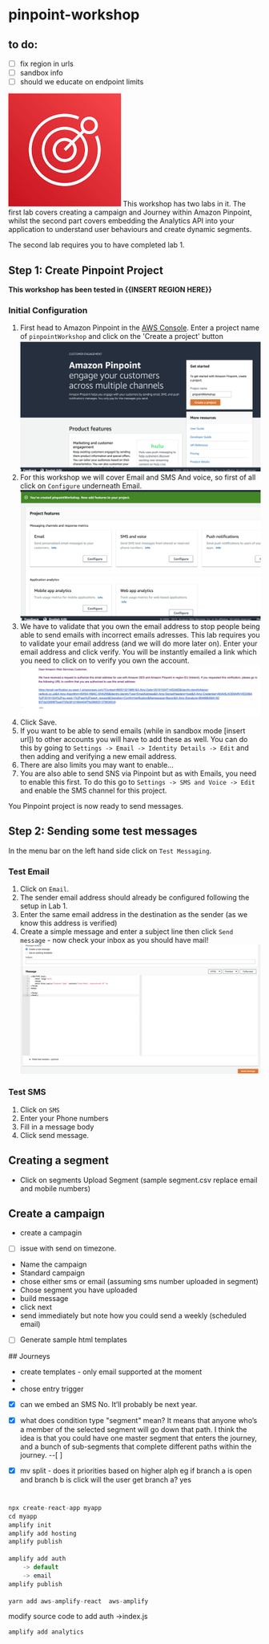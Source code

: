 # pinpoint-workshop

## to do:
- [ ] fix region in urls
- [ ] sandbox info
- [ ] should we educate on endpoint limits

![logo](instructions-images/logo.png)
This workshop has two labs in it. The first lab covers creating a campaign and Journey within Amazon Pinpoint, whilst the second part covers embedding the Analytics API into your application to understand user behaviours and create dynamic segments. 

The second lab requires you to have completed lab 1.


## Step 1: Create Pinpoint Project

**This workshop has been tested in {{INSERT REGION HERE}}**

### Initial Configuration

1. First head to Amazon Pinpoint in the [AWS Console](https://us-west-2.console.aws.amazon.com/pinpoint/home?region=us-west-2#/apps). Enter a project name of `pinpointWorkshop` and click on the 'Create a project' button ![pinpointConsole](./instructions-images/image100.png) 
2. For this workshop we will cover Email and SMS And voice, so first of all click on `Configure` underneath  Email.![emailconfig](./instructions-images/image200.png) 
3. We have to validate that you own the email address to stop people being able to send emails with incorrect emails adresses. This lab requires you to validate your email address (and we will do more later on). Enter your email address and click verify. You will be instantly emailed a link which you need to click on to verify you own the account.![emailconfig](./instructions-images/image300.png)
4. Click Save.
5. If you want to be able to send emails (while in sandbox mode [insert url]) to other accounts you will have to add these as well. You can do this by going to `Settings -> Email -> Identity Details -> Edit` and then adding and verifying a new email address.
6. There are also limits you may want to enable...
7. You are also able to send SNS via Pinpoint but as with Emails, you need to enable this first. To do this go to  `Settings -> SMS and Voice -> Edit` and enable the SMS channel for this project.

You Pinpoint project is now ready to send messages.

## Step 2: Sending some test messages


In the menu bar on the left hand side click on `Test Messaging`.

### Test Email

1. Click on `Email`.
2. The sender email address should already be configured following the setup in Lab 1.
3. Enter the same email address in the destination as the sender (as we know this address is verified)
4. Create a simple message and enter a subject line then click `Send message` - now check your inbox as you should have mail!![pinpointConsole](./instructions-images/image400.png)

### Test SMS

1. Click on `SMS`
2. Enter your Phone numbers
3. Fill in a message body
4. Click send message.


## Creating a segment

* Click on segments
Upload Segment (sample segment.csv replace email and mobile numbers)


## Create a campaign

* create a campagin
-[ ] issue with send on timezone.

* Name the campaign
* Standard campaign
* chose either sms or email (assuming sms number uploaded in segment)
* Chose segment you have uploaded 
* build message
* click next
* send immediately but note how you could send a weekly (scheduled email)

- [ ] Generate sample html templates

## Journeys

* create templates - only email supported at the moment
* 
* chose entry trigger
- [x] can we embed an SMS No. It’ll probably be next year. 



- [x] what does condition type "segment" mean? It means that anyone who’s a member of the selected segment will go down that path. I think the idea is that you could have one master segment that enters the journey, and a bunch of sub-segments that complete different paths within the journey. 
 --[ ]
- [x] mv split - does it priorities based on higher alph eg if branch a is open and branch b is click will the user get branch a? yes


#
```js
npx create-react-app myapp
cd myapp
amplify init
amplify add hosting
amplify publish

amplify add auth 
    -> default
    -> email 
amplify publish

yarn add aws-amplify-react  aws-amplify
```

modify source code to add auth ->index.js

```
amplify add analytics
```